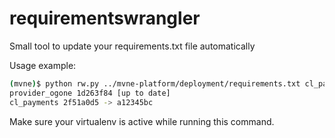 requirementswrangler
====================

Small tool to update your requirements.txt file automatically

Usage example:

```bash
(mvne)$ python rw.py ../mvne-platform/deployment/requirements.txt cl_payments provider_ogone
provider_ogone 1d263f84 [up to date]
cl_payments 2f51a0d5 -> a12345bc
```

Make sure your virtualenv is active while running this command.
